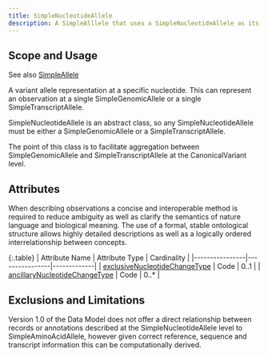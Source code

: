 ```yaml
---
title: SimpleNucleotideAllele
description: A SimpleAlllele that uses a SimpleNucleotideAllele as its ReferenceSequence.
---
```



Scope and Usage
---------------

See also [SimpleAllele](simple_allele.html)

A variant allele representation at a specific nucleotide.  This can represent an observation at a single SimpleGenomicAllele or a single SimpleTranscriptAllele.

SimpleNucleotideAllele is an abstract class, so any SimpleNucleotideAllele must be either a SimpleGenomicAllele or a SimpleTranscriptAllele.

The point of this class is to facilitate aggregation between SimpleGenomicAllele and SimpleTranscriptAllele at the CanonicalVariant level.

Attributes
--------------------

When describing observations a concise and interoperable method is required to reduce ambiguity as well as clarify the semantics of nature language and biological meaning. The use of a formal, stable ontological structure allows highly detailed descriptions as well as a logically ordered interrelationship between concepts.

{:.table}
| Attribute Name | Attribute Type | Cardinality |
|----------------|----------------|-------------|
| [exclusiveNucleotideChangeType](../value_sets/nucleotide_change_type.html) | Code | 0..1 |
| [ancillaryNucleotideChangeType](../value_sets/nucleotide_change_type.html) | Code | 0..* |

Exclusions and Limitations
--------------------------

Version 1.0 of the Data Model does not offer a direct relationship between records or annotations described at the SimpleNucleotideAllele level to SimpleAminoAcidAllele, however given correct reference, sequence and transcript information this can be computationally derived.


